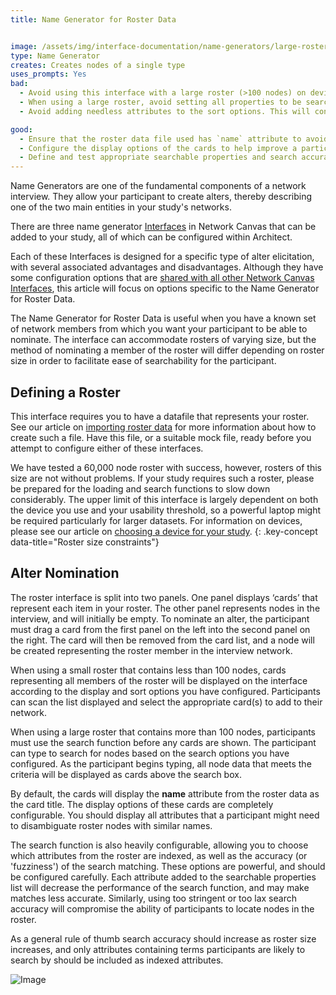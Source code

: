 ```yaml
---
title: Name Generator for Roster Data


image: /assets/img/interface-documentation/name-generators/large-roster.png
type: Name Generator
creates: Creates nodes of a single type
uses_prompts: Yes
bad:
  - Avoid using this interface with a large roster (>100 nodes) on devices with a software keyboard, particularly where they also have a small (< 9") screen. The software keyboard will cover a substantial area of the screen, and make the process of searching and nominating more tedious.
  - When using a large roster, avoid setting all properties to be searchable. This will cause slow performance and less accurate search results. Ensure that you test your search feature thoroughly.
  - Avoid adding needless attributes to the sort options. This will confuse users and may potentially cause display issues on smaller screens. Aim for no more than 3 sortable properties.

good:
  - Ensure that the roster data file used has `name` attribute to avoid seeing "No name variable!" on your cards. See our article on [node labelling](../../reference/node-labelling) for more information on this topic.
  - Configure the display options of the cards to help improve a participant's ability to identify and disambiguate nodes within the roster.
  - Define and test appropriate searchable properties and search accuracy criteria to help participants locate nodes within the roster.
---
```


Name Generators are one of the fundamental components of a network interview. They allow your participant to create alters, thereby describing one of the two main entities in your study's networks.

There are three name generator [Interfaces](../_key-concepts/interfaces.md) in Network Canvas that can be added to your study, all of which can be configured within Architect.

Each of these Interfaces is designed for a specific type of alter elicitation, with several associated advantages and disadvantages. Although they have some configuration options that are [shared with all other Network Canvas Interfaces](./shared.md), this article will focus on options specific to the Name Generator for Roster Data.

The Name Generator for Roster Data is useful when you have a known set of network members from which you want your participant to be able to nominate. The interface can accommodate rosters of varying size, but the method of nominating a member of the roster will differ depending on roster size in order to facilitate ease of searchability for the participant.  

## Defining a Roster

This interface requires you to have a datafile that represents your roster. See our article on [importing roster data](../_how-to/importing-roster-data.md) for more information about how to create such a file. Have this file, or a suitable mock file, ready before you attempt to configure either of these interfaces.

We have tested a 60,000 node roster with success, however, rosters of this size are not without problems. If your study requires such a roster, please be prepared for the loading and search functions to slow down considerably. The upper limit of this interface is largely dependent on both the device you use and your usability threshold, so a powerful laptop might be required particularly for larger datasets. For information on devices, please see our article on [choosing a device for your study](../_how-to/choosing-hardware.md).
{: .key-concept data-title="Roster size constraints"}

## Alter Nomination

The roster interface is split into two panels. One panel displays ‘cards’ that represent each item in your roster. The other panel represents nodes in the interview, and will initially be empty. To nominate an alter, the participant must drag a card from the first panel on the left into the second panel on the right. The card will then be removed from the card list, and a node will be created representing the roster member in the interview network. 

When using a small roster that contains less than 100 nodes, cards representing all members of the roster will be displayed on the interface according to the display and sort options you have configured. Participants can scan the list displayed and select the appropriate card(s) to add to their network. 

When using a large roster that contains more than 100 nodes, participants must use the search function before any cards are shown. The participant can type to search for nodes based on the search options you have configured. As the participant begins typing, all node data that meets the criteria will be displayed as cards above the search box.

By default, the cards will display the **name** attribute from the roster data as the card title. The display options of these cards are completely configurable. You should display all attributes that a participant might need to disambiguate roster nodes with similar names.

The search function is also heavily configurable, allowing you to choose which attributes from the roster are indexed, as well as the accuracy (or 'fuzziness') of the search matching. These options are powerful, and should be configured carefully. Each attribute added to the searchable properties list will decrease the performance of the search function, and may make matches less accurate. Similarly, using too stringent or too lax search accuracy will compromise the ability of participants to locate nodes in the roster.

As a general rule of thumb search accuracy should increase as roster size increases, and only attributes containing terms participants are likely to search by should be included as indexed attributes.

![Image](/assets/img/interface-documentation/name-generators/architect-search.png)
